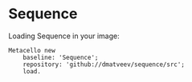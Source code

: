 # Sequence

Loading Sequence in your image:

```smalltalk
Metacello new
    baseline: 'Sequence';
    repository: 'github://dmatveev/sequence/src';
    load.
```
